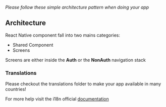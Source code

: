 _Please follow these simple architecture pattern when doing your app_

## Architecture

React Native component fall into two mains categories:

+  Shared Component
+  Screens

Screens are either inside the **Auth** or the **NonAuth** navigation stack
### Translations

Please checkout the translations folder to make your app available in many countries!

For more help visit the i18n official [documentation](https://www.i18next.com/translation-function/essentials)
